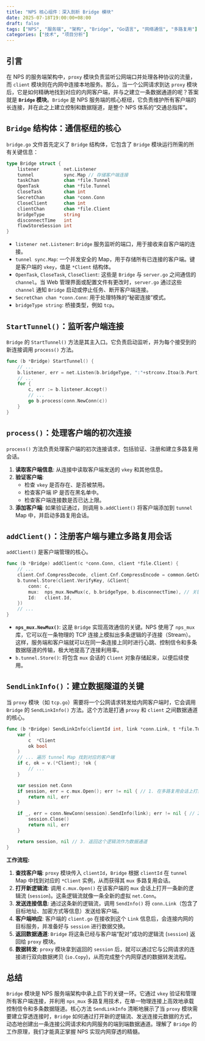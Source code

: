 ```yaml
---
title: "NPS 核心组件：深入剖析 Bridge 模块"
date: 2025-07-18T19:00:00+08:00
draft: false
tags: ["NPS", "服务端", "架构", "Bridge", "Go语言", "网络通信", "多路复用"]
categories: ["技术", "项目分析"]
---
```


## 引言

在 NPS 的服务端架构中，`proxy` 模块负责监听公网端口并处理各种协议的流量，而 `client` 模块则在内网中连接本地服务。那么，当一个公网请求到达 `proxy` 模块后，它是如何精确地找到对应的内网客户端，并与之建立一条数据通道的呢？答案就是 **`Bridge` 模块**。`Bridge` 是 NPS 服务端的核心枢纽，它负责维护所有客户端的长连接，并在此之上建立控制和数据隧道，是整个 NPS 体系的“交通总指挥”。

## `Bridge` 结构体：通信枢纽的核心

`bridge.go` 文件首先定义了 `Bridge` 结构体，它包含了 `Bridge` 模块运行所需的所有关键信息：

```go
type Bridge struct {
	listener         net.Listener
	tunnel           sync.Map // 存储客户端连接
	taskChan         chan *file.Tunnel
	OpenTask         chan *file.Tunnel
	CloseTask        chan int
	SecretChan       chan *conn.Conn
	CloseClient      chan int
	clientChan       chan *file.Client
	bridgeType       string
	disconnectTime   int
	flowStoreSession int
}
```

*   `listener net.Listener`: `Bridge` 服务监听的端口，用于接收来自客户端的连接。
*   `tunnel sync.Map`: 一个并发安全的 Map，用于存储所有已连接的客户端。键是客户端的 `vkey`，值是 `*Client` 结构体。
*   `OpenTask`, `CloseTask`, `CloseClient`: 这些是 `Bridge` 与 `server.go` 之间通信的 `channel`。当 Web 管理界面或配置文件有更改时，`server.go` 通过这些 `channel` 通知 `Bridge` 启动或停止任务、断开客户端连接。
*   `SecretChan chan *conn.Conn`: 用于处理特殊的“秘密连接”模式。
*   `bridgeType string`: 桥接类型，例如 `tcp`。

## `StartTunnel()`：监听客户端连接

`Bridge` 的 `StartTunnel()` 方法是其主入口。它负责启动监听，并为每个接受到的新连接调用 `process()` 方法。

```go
func (b *Bridge) StartTunnel() {
	// ...
	b.listener, err = net.Listen(b.bridgeType, ":"+strconv.Itoa(b.Port))
	// ...
	for {
		c, err := b.listener.Accept()
		// ...
		go b.process(conn.NewConn(c))
	}
}
```

## `process()`：处理客户端的初次连接

`process()` 方法负责处理客户端的初次连接请求，包括验证、注册和建立多路复用会话。

1.  **读取客户端信息**: 从连接中读取客户端发送的 `vkey` 和其他信息。
2.  **验证客户端**:
    *   检查 `vkey` 是否存在、是否被禁用。
    *   检查客户端 IP 是否在黑名单中。
    *   检查客户端连接数是否已达上限。
3.  **添加客户端**: 如果验证通过，则调用 `b.addClient()` 将客户端添加到 `tunnel` Map 中，并启动多路复用会话。

## `addClient()`：注册客户端与建立多路复用会话

`addClient()` 是客户端管理的核心。

```go
func (b *Bridge) addClient(c *conn.Conn, client *file.Client) {
	// ...
	client.Cnf.CompressDecode, client.Cnf.CompressEncode = common.GetCompressType(client.Cnf.Compress)
	b.tunnel.Store(client.VerifyKey, &Client{
		conn: c,
		mux:  nps_mux.NewMux(c, b.bridgeType, b.disconnectTime), // 关键：建立多路复用会话
		Id:   client.Id,
	})
	// ...
}
```

*   **`nps_mux.NewMux()`**: 这是 `Bridge` 实现高效通信的关键。NPS 使用了 `nps_mux` 库，它可以在一条物理的 TCP 连接上模拟出多条逻辑的子连接（Stream）。这样，服务端和客户端就可以在同一条连接上同时进行心跳、控制信令和多条数据隧道的传输，极大地提高了连接利用率。
*   `b.tunnel.Store()`: 将包含 `mux` 会话的 `Client` 对象存储起来，以便后续使用。

## `SendLinkInfo()`：建立数据隧道的关键

当 `proxy` 模块（如 `tcp.go`）需要将一个公网请求转发给内网客户端时，它会调用 `Bridge` 的 `SendLinkInfo()` 方法。这个方法是打通 `proxy` 和 `client` 之间数据通道的核心。

```go
func (b *Bridge) SendLinkInfo(clientId int, link *conn.Link, t *file.Tunnel) (target net.Conn, err error) {
	var (
		c  *Client
		ok bool
	)
	// ... 遍历 tunnel Map 找到对应的客户端
	if c, ok = v.(*Client); !ok {
		// ...
	}

	var session net.Conn
	if session, err = c.mux.Open(); err != nil { // 1. 在多路复用会话上打开一个新的逻辑流
		return nil, err
	}

	if _, err = conn.NewConn(session).SendInfo(link); err != nil { // 2. 通过新逻辑流将连接信息发送给客户端
		session.Close()
		return nil, err
	}

	return session, nil // 3. 返回这个逻辑流作为数据通道
}
```

**工作流程:**

1.  **查找客户端**: `proxy` 模块传入 `clientId`，`Bridge` 根据 `clientId` 在 `tunnel` Map 中找到对应的 `*Client` 实例，从而获得其 `mux` 多路复用会话。
2.  **打开新逻辑流**: 调用 `c.mux.Open()` 在该客户端的 `mux` 会话上打开一条新的逻辑流 (`session`)。这条逻辑流就像一条全新的虚拟 `net.Conn`。
3.  **发送连接信息**: 通过这条新的逻辑流，调用 `SendInfo()` 将 `conn.Link`（包含了目标地址、加密方式等信息）发送给客户端。
4.  **客户端响应**: 客户端的 `client.go` 在接收到这个 `Link` 信息后，会连接内网的目标服务，并准备好与 `session` 进行数据交换。
5.  **返回数据通道**: `Bridge` 将这条已经与客户端“配对”成功的逻辑流 (`session`) 返回给 `proxy` 模块。
6.  **数据转发**: `proxy` 模块拿到返回的 `session` 后，就可以通过它与公网请求的连接进行双向数据拷贝 (`io.Copy`)，从而完成整个内网穿透的数据转发流程。

## 总结

`Bridge` 模块是 NPS 服务端架构中承上启下的关键一环。它通过 `vkey` 验证和管理所有客户端连接，并利用 `nps_mux` 多路复用技术，在单一物理连接上高效地承载控制信令和多条数据隧道。核心方法 `SendLinkInfo` 清晰地展示了当 `proxy` 模块需要建立穿透连接时，`Bridge` 如何通过打开新的逻辑流、发送连接元数据的方式，动态地创建出一条连接公网请求和内网服务的端到端数据通道。理解了 `Bridge` 的工作原理，我们才能真正掌握 NPS 实现内网穿透的精髓。
